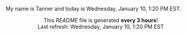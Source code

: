 My name is Tanner and today is Wednesday, January 10, 1:20 PM EST.

<p align="center">This <i>README</i> file is generated <b>every 3 hours</b>!</br>Last refresh: Wednesday, January 10, 1:20 PM EST<br /></p>
